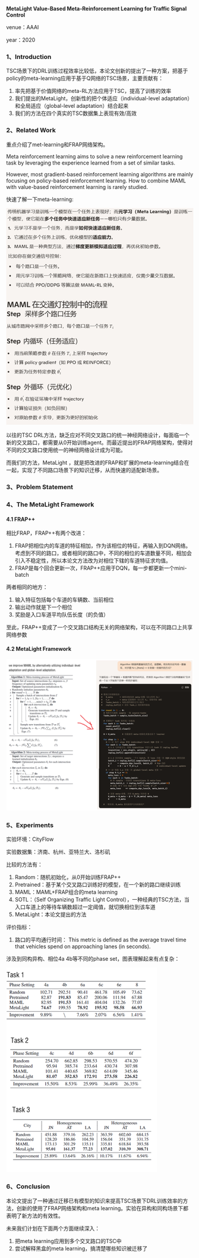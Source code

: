 **MetaLight Value-Based Meta-Reinforcement Learning for Traffic Signal Control**

venue：AAAI

year：2020

### 1、Introduction

TSC场景下的DRL训练过程效率比较低，本论文创新的提出了一种方案，把基于policy的meta-learning应用于基于Q网络的TSC场景，主要贡献有：

1. 率先把基于价值网络的meta-RL方法应用于TSC，提高了训练的效率
2. 我们提出的MetaLight，创新性的把个体适应（individual-level adaptation）和全局适应（global-level adaptation）结合起来
3. 我们的方法在四个真实的TSC数据集上表现有效/高效

### 2、Related Work

重点介绍了met-learning和FRAP网络架构。

Meta reinforcement learning aims to solve a new reinforcement learning task by leveraging the experience learned from a set of similar tasks.

However, most gradient-based reinforcement learning algorithms are mainly focusing on policy-based reinforcement learning. How to combine MAML with value-based reinforcement learning is rarely studied.

快速了解一下meta-learning:

![image-20250914192216345](img/image-20250914192216345.png)

以往的TSC DRL方法，缺乏应对不同交叉路口的统一神经网络设计，每面临一个新的交叉路口，都需要从0开始训练agent。而最近提出的FRAP网络架构，使得对不同的交叉路口使用统一的神经网络设计成为可能。

而我们的方法，MetaLight ，就是把改进的FRAP和扩展的meta-learning结合在一起，实现了不同路口场景下的知识迁移，从而快速的适配新场景。

### 3、Problem Statement

### 4、The MetaLight Framework

#### 4.1 FRAP++

相比FRAP，FRAP++有两个改进：

1. FRAP把相位内的车道的特征相加，作为该相位的特征，再输入到DQN网络。考虑到不同的路口，或者相同的路口中，不同的相位的车道数量不同，相加会引入不稳定性，所以本论文方法改为对相位下辖的车道特征求均值。
2. FRAP是每个回合更新一次，FRAP++应用于DQN，每一步都更新一个mini-batch

两者相同的地方：

1. 输入特征包括每个车道的车辆数、当前相位
2. 输出动作就是下一个相位
3. 奖励是入口车道平均队伍长度（的负值）

至此，FRAP++变成了一个交叉路口结构无关的网络架构，可以在不同路口上共享网络参数

#### 4.2 MetaLight Framework

![image-20250914202540593](img/image-20250914202540593.png)

### 5、Experiments

实验环境：CityFlow

实验数据集：济南、杭州、亚特兰大、洛杉矶

比较的方法有：

1. Random：随机初始化，从0开始训练FRAP++
2. Pretrained：基于某个交叉路口训练好的模型，在一个新的路口继续训练
3. MAML：MAML+FRAP组合的meta learning
4. SOTL：（Self Organizing Traffic Light Control），一种经典的TSC方法，当入口车道上的等待车辆数超过一定阈值，就切换相位到该车道
5. MetaLight：本论文提出的方法

评价指标：

1. 路口的平均通行时间： This metric is defined as the average travel time that vehicles spend on approaching lanes (in seconds).



涉及到同构异构、相位4a 4b等不同的phase set，图表理解起来有点复杂：

![image-20250914204347627](img/image-20250914204347627.png)

### 6、Conclusion

本论文提出了一种通过迁移已有模型的知识来提高TSC场景下DRL训练效率的方法，创新的使用了FRAP网络架构和meta learning。实验在异构和同构场景下都表明了新方法的有效性。

未来我们计划在下面两个方面继续深入：

1. 把meta learning应用到多个交叉路口的TSC中
2. 尝试解释黑盒的meta learning，搞清楚哪些知识被迁移了